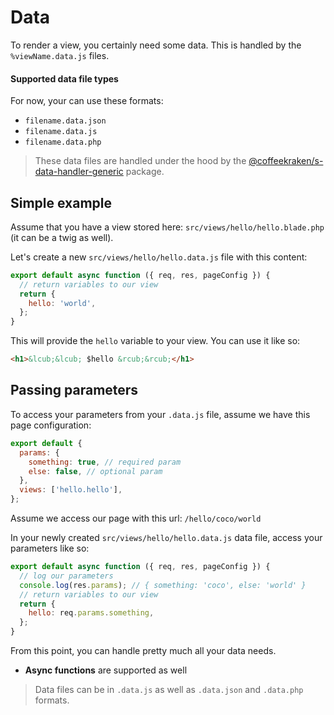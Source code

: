 <!-- This file has been generated using
     the "@coffeekraken/s-markdown-builder" package.
     !!! Do not edit it directly... -->


<!-- body -->

<!--
/**
* @name            Data
* @namespace       doc.routing
* @type            Markdown
* @platform        md
* @status          stable
* @menu            Documentation / Routing           /doc/routing/data
*
* @since           2.0.0
* @author    Olivier Bossel <olivier.bossel@gmail.com> (https://coffeekraken.io)
*/
-->

# Data

To render a view, you certainly need some data. This is handled by the `%viewName.data.js` files.

#### Supported data file types

For now, your can use these formats:

- `filename.data.json`
- `filename.data.js`
- `filename.data.php`

> These data files are handled under the hood by the [@coffeekraken/s-data-handler-generic](/package/@coffeekraken/s-data-handler-generic/doc/readme) package.

## Simple example

Assume that you have a view stored here: `src/views/hello/hello.blade.php` (it can be a twig as well).

Let's create a new `src/views/hello/hello.data.js` file with this content:

```js
export default async function ({ req, res, pageConfig }) {
  // return variables to our view
  return {
    hello: 'world',
  };
}

```

This will provide the `hello` variable to your view. You can use it like so:

```html
<h1>&lcub;&lcub; $hello &rcub;&rcub;</h1>

```

## Passing parameters

To access your parameters from your `.data.js` file, assume we have this page configuration:

```js
export default {
  params: {
    something: true, // required param
    else: false, // optional param
  },
  views: ['hello.hello'],
};

```

Assume we access our page with this url: `/hello/coco/world`

In your newly created `src/views/hello/hello.data.js` data file, access your parameters like so:

```js
export default async function ({ req, res, pageConfig }) {
  // log our parameters
  console.log(res.params); // { something: 'coco', else: 'world' }
  // return variables to our view
  return {
    hello: req.params.something,
  };
}

```

From this point, you can handle pretty much all your data needs.

- **Async functions** are supported as well

> Data files can be in `.data.js` as well as `.data.json` and `.data.php` formats.

